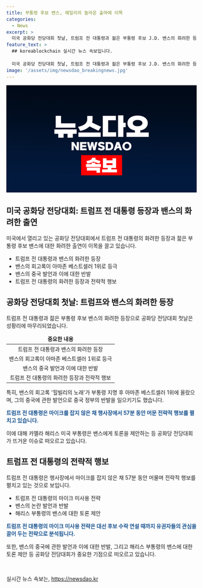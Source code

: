 ```yaml
---
title: 부통령 후보 밴스, 헤일리의 놀라운 출마에 이목
categories:
  - News
excerpt: >
  미국 공화당 전당대회 첫날, 트럼프 전 대통령과 젊은 부통령 후보 J.D. 밴스의 화려한 등장에 이목이 집중. 밴스의 회고록이 아마존 베스트셀러 1위를 기록하며 화제가 됐지만, 중국 발언으로 논란도 빚었음. 미국 부통령 해리스와의 토론 예정, 미국 대선의 중요한 기점으로 분석됨. 트럼프의 전략과 헤일리 전 유엔 대사의 등장으로 전당대회의 진행이 계속되고 있음.
feature_text: >
  ## koreablockchain 실시간 뉴스 속보입니다.

  미국 공화당 전당대회 첫날, 트럼프 전 대통령과 젊은 부통령 후보 J.D. 밴스의 화려한 등장에 이목이 집중. 밴스의 회고록이 아마존 베스트셀러 1위를 기록하며 화제가 됐지만, 중국 발언으로 논란도 빚었음. 미국 부통령 해리스와의 토론 예정, 미국 대선의 중요한 기점으로 분석됨. 트럼프의 전략과 헤일리 전 유엔 대사의 등장으로 전당대회의 진행이 계속되고 있음.
image: '/assets/img/newsdao_breakingnews.jpg'
---
```


<p><img src="/assets/img/newsdao_breakingnews.jpg" alt="koreablockchain 속보" /></p>

<h2 data-ke-size="size26">미국 공화당 전당대회: 트럼프 전 대통령 등장과 밴스의 화려한 출연</h2>

<p data-ke-size="size16">미국에서 열리고 있는 공화당 전당대회에서 트럼프 전 대통령의 화려한 등장과 젊은 부통령 후보 밴스에 대한 화려한 출연이 이목을 끌고 있습니다.</p>

<ul>
<li>트럼프 전 대통령과 밴스의 화려한 등장</li>
<li>밴스의 회고록이 아마존 베스트셀러 1위로 등극</li>
<li>밴스의 중국 발언과 이에 대한 반발</li>
<li>트럼프 전 대통령의 화려한 등장과 전략적 행보</li>
</ul>

<h2 data-ke-size="size26">공화당 전당대회 첫날: 트럼프와 밴스의 화려한 등장</h2>

<p data-ke-size="size16">트럼프 전 대통령과 젊은 부통령 후보 밴스의 화려한 등장으로 공화당 전당대회 첫날은 성황리에 마무리되었습니다.</p>

<table>
<thead>
<tr>
<td style="text-align: center; height: 17px;"><b>중요한 내용</b></td>
</tr>
</thead>
<tbody>
<tr>
<td style="text-align: center; height: 17px;">트럼프 전 대통령과 밴스의 화려한 등장</td>
</tr>
<tr>
<td style="text-align: center; height: 17px;">밴스의 회고록이 아마존 베스트셀러 1위로 등극</td>
</tr>
<tr>
<td style="text-align: center; height: 17px;">밴스의 중국 발언과 이에 대한 반발</td>
</tr>
<tr>
<td style="text-align: center; height: 17px;">트럼프 전 대통령의 화려한 등장과 전략적 행보</td>
</tr>
</tbody>
</table>

<p data-ke-size="size16">특히, 밴스의 회고록 '힐빌리의 노래'가 부통령 지명 후 아마존 베스트셀러 1위에 올랐으며, 그의 중국에 관한 발언으로 중국 정부의 반발을 일으키기도 했습니다.</p>

<p><b><span style="color: #1a5490;">트럼프 전 대통령은 마이크를 잡지 않은 채 행사장에서 57분 동안 머문 전략적 행보를 펼치고 있습니다.</span></b></p>

<p data-ke-size="size16">이에 대해 카멜라 해리스 미국 부통령은 밴스에게 토론을 제안하는 등 공화당 전당대회가 뜨거운 이슈로 떠오르고 있습니다.</p>

<h2 data-ke-size="size26">트럼프 전 대통령의 전략적 행보</h2>

<p data-ke-size="size16">트럼프 전 대통령은 행사장에서 마이크를 잡지 않은 채 57분 동안 머물며 전략적 행보를 펼치고 있는 것으로 보입니다.</p>

<ul>
<li>트럼프 전 대통령의 마이크 미사용 전략</li>
<li>밴스의 논란 발언과 반발</li>
<li>해리스 부통령의 밴스에 대한 토론 제안</li>
</ul>

<p><b><span style="color: #1a5490;">트럼프 전 대통령의 마이크 미사용 전략은 대선 후보 수락 연설 때까지 유권자들의 관심을 끌어 두는 전략으로 분석됩니다.</span></b></p>

<p data-ke-size="size16">또한, 밴스의 중국에 관한 발언과 이에 대한 반발, 그리고 해리스 부통령의 밴스에 대한 토론 제안 등 공화당 전당대회가 중요한 기점으로 떠오르고 있습니다.</p>

<p data-ke-size="size16">&nbsp;</p>
실시간 뉴스 속보는, <a href="https://newsdao.kr" rel="dofollow">https://newsdao.kr</a>


